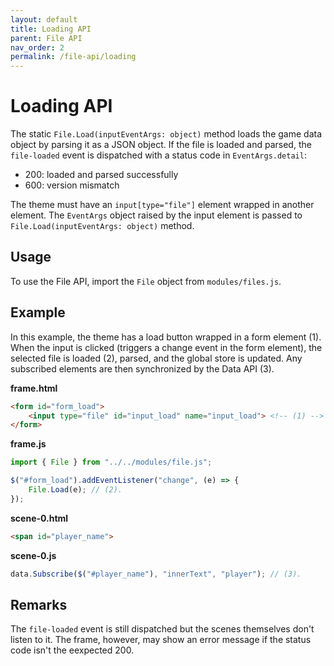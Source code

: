 ```yaml
---
layout: default
title: Loading API
parent: File API
nav_order: 2
permalink: /file-api/loading
---
```


# Loading API

The static `File.Load(inputEventArgs: object)` method loads the game data object by parsing it as a JSON object. If the file is loaded and parsed, the `file-loaded` event is dispatched with a status code in `EventArgs.detail`:

- 200: loaded and parsed successfully
- 600: version mismatch

The theme must have an `input[type="file"]` element wrapped in another element. The `EventArgs` object raised by the input element is passed to `File.Load(inputEventArgs: object)` method.

## Usage

To use the File API, import the `File` object from `modules/files.js`.

## Example

In this example, the theme has a load button wrapped in a form element (1). When the input is clicked (triggers a change event in the form element), the selected file is loaded (2), parsed, and the global store is updated. Any subscribed elements are then synchronized by the Data API (3).

**frame.html**

```html
<form id="form_load">
	<input type="file" id="input_load" name="input_load"> <!-- (1) -->
</form>
```

**frame.js**

```javascript
import { File } from "../../modules/file.js";

$("#form_load").addEventListener("change", (e) => {
	File.Load(e); // (2).
});
```

**scene-0.html**
```html
<span id="player_name">
```

**scene-0.js**

```javascript
data.Subscribe($("#player_name"), "innerText", "player"); // (3).
```

## Remarks
The `file-loaded` event is still dispatched but the scenes themselves don't listen to it. The frame, however, may show an error message if the status code isn't the eexpected 200.